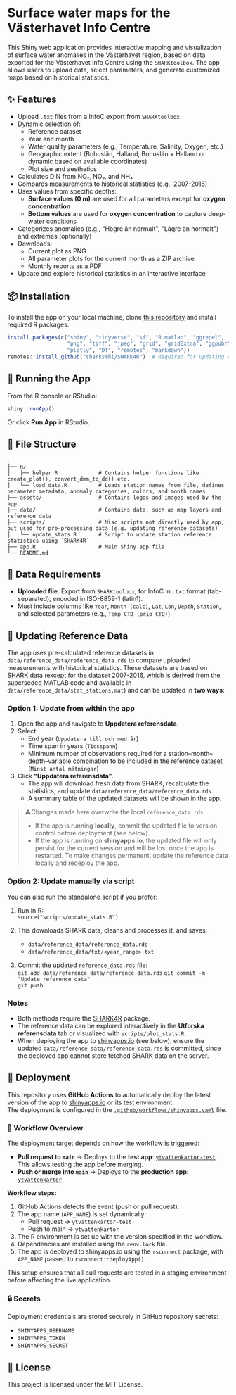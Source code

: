 # Surface water maps for the Västerhavet Info Centre

This Shiny web application provides interactive mapping and visualization of surface water anomalies in the Västerhavet region, based on data exported for the Västerhavet Info Centre using the `SHARKtoolbox`. The app allows users to upload data, select parameters, and generate customized maps based on historical statistics.

## ✨ Features

- Upload `.txt` files from a InfoC export from `SHARKtoolbox`
- Dynamic selection of:
  - Reference dataset
  - Year and month
  - Water quality parameters (e.g., Temperature, Salinity, Oxygen, etc.)
  - Geographic extent (Bohuslän, Halland, Bohuslän + Halland or dynamic based on available coordinates)
  - Plot size and aesthetics
- Calculates DIN from NO₂, NO₃, and NH₄
- Compares measurements to historical statistics (e.g., 2007-2016)
- Uses values from specific depths:
  - **Surface values (0 m)** are used for all parameters except for **oxygen concentration**
  - **Bottom values** are used for **oxygen concentration** to capture deep-water conditions
- Categorizes anomalies (e.g., "Högre än normalt", "Lägre än normalt") and extremes (optionally)
- Downloads:
  - Current plot as PNG
  - All parameter plots for the current month as a ZIP archive
  - Monthly reports as a PDF
- Update and explore historical statistics in an interactive interface

## 📦 Installation

To install the app on your local machine, clone [this repository](https://github.com/nodc-sweden/ytvattenkartor-vasterhavet) and install required R packages:

```r
install.packages(c("shiny", "tidyverse", "sf", "R.matlab", "ggrepel", 
                   "png", "tiff", "jpeg", "grid", "gridExtra", "ggpubr", 
                   "plotly", "DT", "remotes", "markdown"))
remotes::install_github("sharksmhi/SHARK4R")  # Required for updating reference data
```

## 🚀 Running the App

From the R console or RStudio:

```r
shiny::runApp()
```

Or click **Run App** in RStudio.

## 📁 File Structure

```
.
├── R/
│   ├── helper.R             # Contains helper functions like create_plot(), convert_dmm_to_dd() etc.
│   └── load_data.R          # Loads station names from file, defines parameter metadata, anomaly categories, colors, and month names
├── assets/                  # Contains logos and images used by the app
├── data/                    # Contains data, such as map layers and reference data
├── scripts/                 # Misc scripts not directly used by app, but used for pre-processing data (e.g. updating reference datasets)
│   └── update_stats.R       # Script to update station reference statistics using `SHARK4R`
├── app.R                    # Main Shiny app file
└── README.md
```

## 📄 Data Requirements

- **Uploaded file**: Export from `SHARKtoolbox`, for InfoC in `.txt` format (tab-separated), encoded in ISO-8859-1 (latin1).
- Must include columns like `Year`, `Month (calc)`, `Lat`, `Lon`, `Depth`, `Station`, and selected parameters (e.g., `Temp CTD (prio CTD)`).

## 🔄 Updating Reference Data

The app uses pre-calculated reference datasets in `data/reference_data/reference_data.rds` to compare uploaded measurements with historical statistics. These datasets are based on [SHARK](https://shark.smhi.se/) data (except for the dataset 2007-2016, which is derived from the superseded MATLAB code and available in `data/reference_data/stat_stations.mat`) and can be updated in **two ways**:

### Option 1: Update from within the app

1. Open the app and navigate to **Uppdatera referensdata**.  
2. Select:  
   - End year (`Uppdatera till och med år`)  
   - Time span in years (`Tidsspann`)  
   - Minimum number of observations required for a station–month–depth–variable combination to be included in the reference dataset (`Minst antal mätningar`)  
3. Click **“Uppdatera referensdata”**.  
   - The app will download fresh data from SHARK, recalculate the statistics, and update `data/reference_data/reference_data.rds`.  
   - A summary table of the updated datasets will be shown in the app.  

> ⚠️Changes made here overwrite the local `reference_data.rds`.
> - If the app is running **locally**, commit the updated file to version control before deployment (see below).  
> - If the app is running on **shinyapps.io**, the updated file will only persist for the current session and will be lost once the app is restarted. To make changes permanent, update the reference data locally and redeploy the app.  

### Option 2: Update manually via script
You can also run the standalone script if you prefer:

1. Run in R:  
   `source("scripts/update_stats.R")`

2. This downloads SHARK data, cleans and processes it, and saves:  
   - `data/reference_data/reference_data.rds`  
   - `data/reference_data/txt/<year_range>.txt`  

3. Commit the updated `reference_data.rds` file:  
   `git add data/reference_data/reference_data.rds`
   `git commit -m "Update reference data"`  
   `git push`

### Notes
- Both methods require the [SHARK4R](https://github.com/sharksmhi/SHARK4R) package.  
- The reference data can be explored interactively in the **Utforska referensdata** tab or visualized with `scripts/plot_stats.R`.  
- When deploying the app to [shinyapps.io](https://https://www.shinyapps.io/) (see below), ensure the updated `data/reference_data/reference_data.rds` is committed, since the deployed app cannot store fetched SHARK data on the server.  

## 🚢 Deployment

This repository uses **GitHub Actions** to automatically deploy the latest version of the app to [shinyapps.io](https://https://www.shinyapps.io/) or its test environment.  
The deployment is configured in the [`.github/workflows/shinyapps.yaml`](https://github.com/nodc-sweden/ytvattenkartor-vasterhavet/blob/2f548ea55eed652880b28fcca521b299c71bdc44/.github/workflows/shinyapps.yaml) file.

### 🔁 Workflow Overview

The deployment target depends on how the workflow is triggered:

- **Pull request to `main`** → Deploys to the **test app**: [`ytvattenkartor-test`](https://nodc-sweden.shinyapps.io/ytvattenkartor-test/)  
  This allows testing the app before merging.
- **Push or merge into `main`** → Deploys to the **production app**: [`ytvattenkartor`](https://nodc-sweden.shinyapps.io/ytvattenkartor/)

**Workflow steps:**

1. GitHub Actions detects the event (push or pull request).
2. The app name (`APP_NAME`) is set dynamically:
   - Pull request → `ytvattenkartor-test`
   - Push to main → `ytvattenkartor`
3. The R environment is set up with the version specified in the workflow.
4. Dependencies are installed using the `renv.lock` file.
5. The app is deployed to shinyapps.io using the `rsconnect` package, with `APP_NAME` passed to `rsconnect::deployApp()`.

This setup ensures that all pull requests are tested in a staging environment before affecting the live application.

### 🔒 Secrets

Deployment credentials are stored securely in GitHub repository secrets:

- `SHINYAPPS_USERNAME`
- `SHINYAPPS_TOKEN`
- `SHINYAPPS_SECRET`

## 📄 License

This project is licensed under the MIT License.

